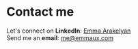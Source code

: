 # Contact me

Let's connect on **LinkedIn**: <a href="https://www.linkedin.com/in/emmaux/">Emma Arakelyan</a><br>
Send me an **email**: <a href="mailto:me@emmaux.com">me@emmaux.com</a>
